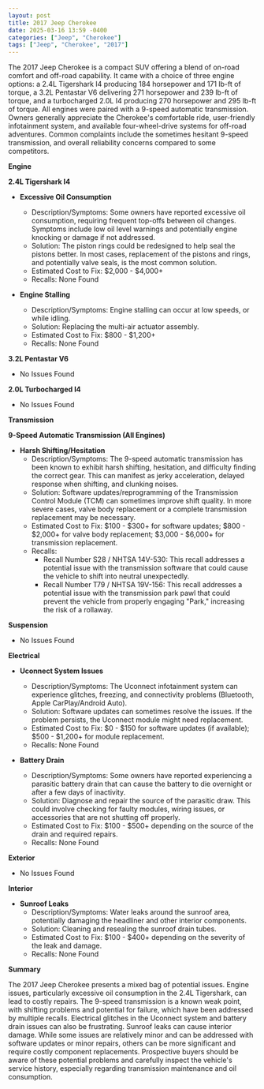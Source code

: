 ```yaml
---
layout: post
title: 2017 Jeep Cherokee
date: 2025-03-16 13:59 -0400
categories: ["Jeep", "Cherokee"]
tags: ["Jeep", "Cherokee", "2017"]
---
```

The 2017 Jeep Cherokee is a compact SUV offering a blend of on-road comfort and off-road capability. It came with a choice of three engine options: a 2.4L Tigershark I4 producing 184 horsepower and 171 lb-ft of torque, a 3.2L Pentastar V6 delivering 271 horsepower and 239 lb-ft of torque, and a turbocharged 2.0L I4 producing 270 horsepower and 295 lb-ft of torque. All engines were paired with a 9-speed automatic transmission. Owners generally appreciate the Cherokee's comfortable ride, user-friendly infotainment system, and available four-wheel-drive systems for off-road adventures. Common complaints include the sometimes hesitant 9-speed transmission, and overall reliability concerns compared to some competitors.

**Engine**

**2.4L Tigershark I4**

*   **Excessive Oil Consumption**
    *   Description/Symptoms: Some owners have reported excessive oil consumption, requiring frequent top-offs between oil changes. Symptoms include low oil level warnings and potentially engine knocking or damage if not addressed.
    *   Solution: The piston rings could be redesigned to help seal the pistons better. In most cases, replacement of the pistons and rings, and potentially valve seals, is the most common solution.
    *   Estimated Cost to Fix: $2,000 - $4,000+
    *   Recalls: None Found

*   **Engine Stalling**
    *   Description/Symptoms: Engine stalling can occur at low speeds, or while idling.
    *   Solution: Replacing the multi-air actuator assembly.
    *   Estimated Cost to Fix: $800 - $1,200+
    *   Recalls: None Found

**3.2L Pentastar V6**

*   No Issues Found

**2.0L Turbocharged I4**

*   No Issues Found

**Transmission**

**9-Speed Automatic Transmission (All Engines)**

*   **Harsh Shifting/Hesitation**
    *   Description/Symptoms: The 9-speed automatic transmission has been known to exhibit harsh shifting, hesitation, and difficulty finding the correct gear. This can manifest as jerky acceleration, delayed response when shifting, and clunking noises.
    *   Solution: Software updates/reprogramming of the Transmission Control Module (TCM) can sometimes improve shift quality. In more severe cases, valve body replacement or a complete transmission replacement may be necessary.
    *   Estimated Cost to Fix: $100 - $300+ for software updates; $800 - $2,000+ for valve body replacement; $3,000 - $6,000+ for transmission replacement.
    *   Recalls:
        *   Recall Number S28 / NHTSA 14V-530: This recall addresses a potential issue with the transmission software that could cause the vehicle to shift into neutral unexpectedly.
        *   Recall Number T79 / NHTSA 19V-156: This recall addresses a potential issue with the transmission park pawl that could prevent the vehicle from properly engaging "Park," increasing the risk of a rollaway.

**Suspension**

*   No Issues Found

**Electrical**

*   **Uconnect System Issues**
    *   Description/Symptoms: The Uconnect infotainment system can experience glitches, freezing, and connectivity problems (Bluetooth, Apple CarPlay/Android Auto).
    *   Solution: Software updates can sometimes resolve the issues. If the problem persists, the Uconnect module might need replacement.
    *   Estimated Cost to Fix: $0 - $150 for software updates (if available); $500 - $1,200+ for module replacement.
    *   Recalls: None Found

*   **Battery Drain**
    *   Description/Symptoms: Some owners have reported experiencing a parasitic battery drain that can cause the battery to die overnight or after a few days of inactivity.
    *   Solution: Diagnose and repair the source of the parasitic draw. This could involve checking for faulty modules, wiring issues, or accessories that are not shutting off properly.
    *   Estimated Cost to Fix: $100 - $500+ depending on the source of the drain and required repairs.
    *   Recalls: None Found

**Exterior**

*   No Issues Found

**Interior**

*   **Sunroof Leaks**
    *   Description/Symptoms: Water leaks around the sunroof area, potentially damaging the headliner and other interior components.
    *   Solution: Cleaning and resealing the sunroof drain tubes.
    *   Estimated Cost to Fix: $100 - $400+ depending on the severity of the leak and damage.
    *   Recalls: None Found

**Summary**

The 2017 Jeep Cherokee presents a mixed bag of potential issues. Engine issues, particularly excessive oil consumption in the 2.4L Tigershark, can lead to costly repairs. The 9-speed transmission is a known weak point, with shifting problems and potential for failure, which have been addressed by multiple recalls. Electrical glitches in the Uconnect system and battery drain issues can also be frustrating. Sunroof leaks can cause interior damage. While some issues are relatively minor and can be addressed with software updates or minor repairs, others can be more significant and require costly component replacements. Prospective buyers should be aware of these potential problems and carefully inspect the vehicle's service history, especially regarding transmission maintenance and oil consumption.

